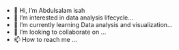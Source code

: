 - 👋 Hi, I’m Abdulsalam isah
- 👀 I’m interested in data analysis lifecycle...
- 🌱 I’m currently learning Data analysis and visualization...
- 💞️ I’m looking to collaborate on ...
- 📫 How to reach me ...
  

<!---
abdulis89/abdulis89 is a ✨ special ✨ repository because its `README.md` (this file) appears on your GitHub profile.
You can click the Preview link to take a look at your changes.
--->
